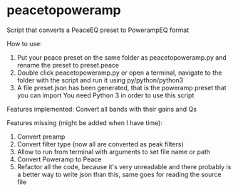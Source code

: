 # peacetopoweramp
Script that converts a PeaceEQ preset to PowerampEQ format

How to use:
  1. Put your peace preset on the same folder as peacetopoweramp.py and rename the preset to preset.peace
  2. Double click peacetopoweramp.py or open a terminal, navigate to the folder with the script and run it using py/python/python3
  3. A file preset.json has been generated, that is the poweramp preset that you can import
You need Python 3 in order to use this script

Features implemented:
  Convert all bands with their gains and Qs
  
Features missing (might be added when I have time):
  1. Convert preamp
  2. Convert filter type (now all are converted as peak filters)
  3. Allow to run from terminal with arguments to set file name or path
  4. Convert Poweramp to Peace
  5. Refactor all the code, because it's very unreadable and there probably is a better way to write json than this, same goes for reading the source file
